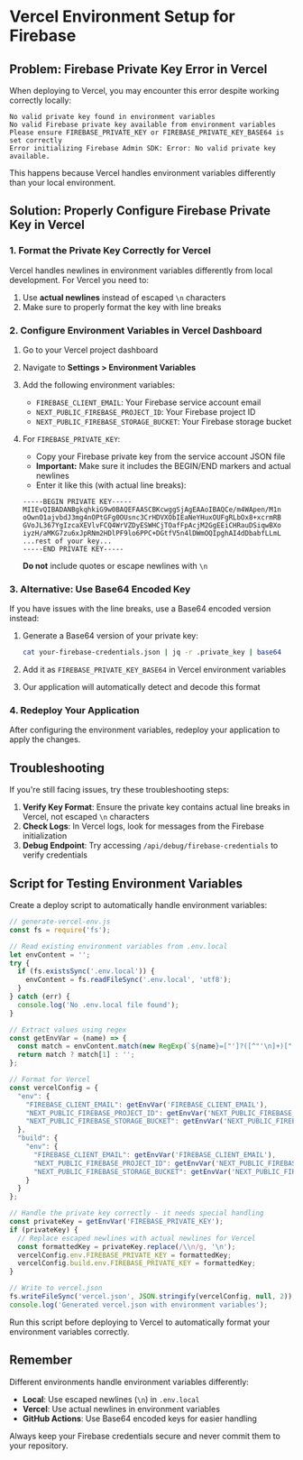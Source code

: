 # Vercel Environment Setup for Firebase

## Problem: Firebase Private Key Error in Vercel

When deploying to Vercel, you may encounter this error despite working correctly locally:

```
No valid private key found in environment variables
No valid Firebase private key available from environment variables
Please ensure FIREBASE_PRIVATE_KEY or FIREBASE_PRIVATE_KEY_BASE64 is set correctly
Error initializing Firebase Admin SDK: Error: No valid private key available.
```

This happens because Vercel handles environment variables differently than your local environment.

## Solution: Properly Configure Firebase Private Key in Vercel

### 1. Format the Private Key Correctly for Vercel

Vercel handles newlines in environment variables differently from local development. For Vercel you need to:

1. Use **actual newlines** instead of escaped `\n` characters
2. Make sure to properly format the key with line breaks

### 2. Configure Environment Variables in Vercel Dashboard

1. Go to your Vercel project dashboard
2. Navigate to **Settings > Environment Variables**
3. Add the following environment variables:

   - `FIREBASE_CLIENT_EMAIL`: Your Firebase service account email
   - `NEXT_PUBLIC_FIREBASE_PROJECT_ID`: Your Firebase project ID
   - `NEXT_PUBLIC_FIREBASE_STORAGE_BUCKET`: Your Firebase storage bucket
   
4. For `FIREBASE_PRIVATE_KEY`:
   - Copy your Firebase private key from the service account JSON file
   - **Important:** Make sure it includes the BEGIN/END markers and actual newlines
   - Enter it like this (with actual line breaks):

   ```
   -----BEGIN PRIVATE KEY-----
   MIIEvQIBADANBgkqhkiG9w0BAQEFAASCBKcwggSjAgEAAoIBAQCe/m4WApen/M1n
   oOwnO1ajvbdJ3mg4nOPtGFg0OUsnc3CrHDVXObIEaNeYHuxOUFgRLbOx8+xcrmRB
   GVoJL367YgIzcaXEVlvFCQ4WrVZDyESWHCjTOafFpAcjM2GgEEiCHRauDSiqwBXo
   iyzH/aMKG7zu6xJpRNm2HDlPF9lo6PPC+DGtfV5n4lDWmOQIpghAI4dDbabfLLmL
   ...rest of your key...
   -----END PRIVATE KEY-----
   ```

   **Do not** include quotes or escape newlines with `\n`

### 3. Alternative: Use Base64 Encoded Key

If you have issues with the line breaks, use a Base64 encoded version instead:

1. Generate a Base64 version of your private key:
   ```bash
   cat your-firebase-credentials.json | jq -r .private_key | base64
   ```

2. Add it as `FIREBASE_PRIVATE_KEY_BASE64` in Vercel environment variables
3. Our application will automatically detect and decode this format

### 4. Redeploy Your Application

After configuring the environment variables, redeploy your application to apply the changes.

## Troubleshooting

If you're still facing issues, try these troubleshooting steps:

1. **Verify Key Format**: Ensure the private key contains actual line breaks in Vercel, not escaped `\n` characters
2. **Check Logs**: In Vercel logs, look for messages from the Firebase initialization
3. **Debug Endpoint**: Try accessing `/api/debug/firebase-credentials` to verify credentials

## Script for Testing Environment Variables

Create a deploy script to automatically handle environment variables:

```javascript
// generate-vercel-env.js
const fs = require('fs');

// Read existing environment variables from .env.local
let envContent = '';
try {
  if (fs.existsSync('.env.local')) {
    envContent = fs.readFileSync('.env.local', 'utf8');
  }
} catch (err) {
  console.log('No .env.local file found');
}

// Extract values using regex
const getEnvVar = (name) => {
  const match = envContent.match(new RegExp(`${name}=["']?([^"'\n]+)["']?`));
  return match ? match[1] : '';
};

// Format for Vercel
const vercelConfig = {
  "env": {
    "FIREBASE_CLIENT_EMAIL": getEnvVar('FIREBASE_CLIENT_EMAIL'),
    "NEXT_PUBLIC_FIREBASE_PROJECT_ID": getEnvVar('NEXT_PUBLIC_FIREBASE_PROJECT_ID'),
    "NEXT_PUBLIC_FIREBASE_STORAGE_BUCKET": getEnvVar('NEXT_PUBLIC_FIREBASE_STORAGE_BUCKET')
  },
  "build": {
    "env": {
      "FIREBASE_CLIENT_EMAIL": getEnvVar('FIREBASE_CLIENT_EMAIL'),
      "NEXT_PUBLIC_FIREBASE_PROJECT_ID": getEnvVar('NEXT_PUBLIC_FIREBASE_PROJECT_ID'),
      "NEXT_PUBLIC_FIREBASE_STORAGE_BUCKET": getEnvVar('NEXT_PUBLIC_FIREBASE_STORAGE_BUCKET')
    }
  }
};

// Handle the private key correctly - it needs special handling
const privateKey = getEnvVar('FIREBASE_PRIVATE_KEY');
if (privateKey) {
  // Replace escaped newlines with actual newlines for Vercel
  const formattedKey = privateKey.replace(/\\n/g, '\n');
  vercelConfig.env.FIREBASE_PRIVATE_KEY = formattedKey;
  vercelConfig.build.env.FIREBASE_PRIVATE_KEY = formattedKey;
}

// Write to vercel.json
fs.writeFileSync('vercel.json', JSON.stringify(vercelConfig, null, 2));
console.log('Generated vercel.json with environment variables');
```

Run this script before deploying to Vercel to automatically format your environment variables correctly.

## Remember

Different environments handle environment variables differently:
- **Local**: Use escaped newlines (`\n`) in `.env.local`
- **Vercel**: Use actual newlines in environment variables
- **GitHub Actions**: Use Base64 encoded keys for easier handling

Always keep your Firebase credentials secure and never commit them to your repository.